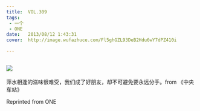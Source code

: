 ```yaml
---
title:	VOL.309
tags:
 - 一个
 - ONE
date:	2013/08/12 1:43:31
cover:	http://image.wufazhuce.com/Fl5ghGZL93DeB2Hdu6wY7dPZ410i

---
```

![](http://image.wufazhuce.com/Fl5ghGZL93DeB2Hdu6wY7dPZ410i)
---

萍水相逢的滋味很难受，我们成了好朋友，却不可避免要永远分手。from 《中央车站》
 
Reprinted from ONE
